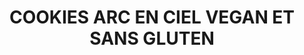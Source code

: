 ---
title: COOKIES ARC EN CIEL VEGAN ET SANS GLUTEN
draft: false
layout: recettes
type: dessert
categories:
  - Biscuits
auteur: Auré
regime:
  - vegan
  - sans-gluten
cuisson: Oui
temperature: Froid
plate: 50
quantite_desc: 2 biscuits par personne
check: Non
checkAlwaysOk: false
ingredients:
  frais:
    - title: Margarine
      quantite: 1
      unit: Kg
  sucres:
    - title: sucre de canne (blond)
      quantite: 1.2
      unit: Kg
    - title: compote de pomme
      quantite: 500
      unit: grammes
  lof:
    - title: Levure chimique sans gluten
      quantite: 50
      unit: grammes
    - title: Farine de riz
      quantite: 1.7
      unit: Kg
  legumes:
    - title: Noix de coco râpée
      quantite: 1.3
      unit: Kg
  autres:
    - title: Colorants alimentaires
  epices:
    - title: Sel
      quantite: 15
      unit: grammes
preparation: >-
  Préchauffer le four à 180°C (t6).


  Dans un saladier, battre la margarine, le sucre et la compote. Ce n’est pas un soucis si le mélange n’est pas 

  très homogène, il le deviendra par la suite.


  Ajouter la farine de riz, la noix de coco, le sel et la levure sans gluten à l’aide d’une spatule, les incorporer aux autres ingrédients jusqu’à obtenir une pâte homogène.


  Séparer la pâte en 7 et colorer chaque boule en fonction de l'arc en ciel!


  Déposer une feuille de papier sulfurisé sur les plaques de cuisson et former des petites boules d’environ 3 cm de diamètre. Si la pâte est trop collante, ajouter un peu de farine de riz.


  À l’aide du dos d’une cuillère, appuyer très légèrement sur les boules pour les aplatir. Les cookies doivent avoir une épaisseur d’environ 1,5 cm.


  Enfourner 14 minutes à 180°C (t6). Les cookies brunissent très légèrement.


  Sortir les cookies du four. Attention, ils sont très friables, il faut les laisser reposer quelques minutes afin qu’ils durcissent.
publishDate: 2025-06-01T22:06:00.000Z
---